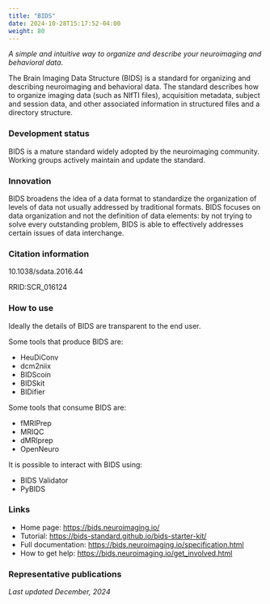 ```yaml
---
title: "BIDS"
date: 2024-10-28T15:17:52-04:00
weight: 80
---
```


*A simple and intuitive way to organize and describe your neuroimaging and behavioral data.*

The Brain Imaging Data Structure (BIDS) is a standard for organizing and describing neuroimaging and behavioral data.  The standard describes how to organize imaging data (such as NIfTI files), acquisition metadata, subject and session data, and other associated information in structured files and a directory structure.

### Development status

BIDS is a mature standard widely adopted by the neuroimaging community.  Working groups actively maintain and update the standard.

### Innovation

BIDS broadens the idea of a data format to standardize the organization of levels of data not usually addressed by traditional formats.  BIDS focuses on data organization and not the definition of data elements: by not trying to solve every outstanding problem, BIDS is able to effectively addresses certain issues of data interchange.

### Citation information

10.1038/sdata.2016.44

RRID:SCR_016124

### How to use

Ideally the details of BIDS are transparent to the end user.

Some tools that produce BIDS are:

- HeuDiConv
- dcm2niix
- BIDScoin
- BIDSkit
- BIDifier

Some tools that consume BIDS are:

- fMRIPrep
- MRIQC
- dMRIprep
- OpenNeuro

It is possible to interact with BIDS using:

- BIDS Validator
- PyBIDS

### Links

- Home page: https://bids.neuroimaging.io/
- Tutorial: https://bids-standard.github.io/bids-starter-kit/
- Full documentation: https://bids.neuroimaging.io/specification.html
- How to get help: https://bids.neuroimaging.io/get_involved.html

### Representative publications

*Last updated December, 2024*
